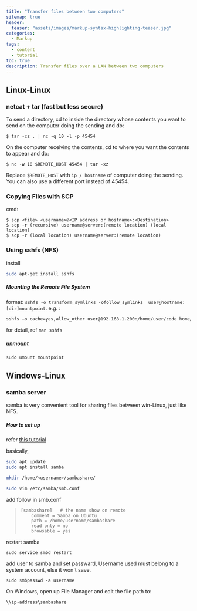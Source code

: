 ```yaml
---
title: "Transfer files between two computers"
sitemap: true
header:
  teaser: "assets/images/markup-syntax-highlighting-teaser.jpg"
categories:
  - Markup
tags:
  - content
  - tutorial
toc: true
description: Transfer files over a LAN between two computers
---
```


## Linux-Linux

### netcat + tar (fast but less secure)

To send a directory, cd to inside the directory whose contents you want to send on the computer doing the sending and do:

`$ tar -cz . | nc -q 10 -l -p 45454`

On the computer receiving the contents, cd to where you want the contents to appear and do:

`$ nc -w 10 $REMOTE_HOST 45454 | tar -xz`

Replace `$REMOTE_HOST` with `ip / hostname` of computer doing the sending. You can also use a different port instead of 45454.

### Copying Files with SCP
cmd: 
```
$ scp <file> <username>@<IP address or hostname>:<Destination>
$ scp -r (recursive) username@server:(remote location) (local location)
$ scp -r (local location) username@server:(remote location)
```

### Using sshfs (NFS)

install

```bash
sudo apt-get install sshfs
```

##### Mounting the Remote File System

format: `sshfs -o transform_symlinks -ofollow_symlinks  user@hostname: [dir]mountpoint`. e.g. :


```bash
sshfs –o cache=yes,allow_other user@192.168.1.200:/home/user/code home/user/code
```

for detail, ref  `man sshfs`

##### unmount

```
sudo umount mountpoint
```

## Windows-Linux

### samba server

samba is very convenient tool for sharing files between win-Linux, just like NFS.

##### How to set up

refer [this tutorial](<https://tutorials.ubuntu.com/tutorial/install-and-configure-samba#0>)

basically, 

```bash
sudo apt update
sudo apt install samba

mkdir /home/<username>/sambashare/

sudo vim /etc/samba/smb.conf
```

add follow in smb.conf

> ```
> [sambashare]   # the name show on remote
>     comment = Samba on Ubuntu
>     path = /home/username/sambashare
>     read only = no
>     browsable = yes
> ```

restart samba

```
sudo service smbd restart
```

add user to samba and set passward, Username used must belong to a system account, else it won't save.

```
sudo smbpasswd -a username
```

On Windows, open up File Manager and edit the file path to:

```
\\ip-address\sambashare
```

